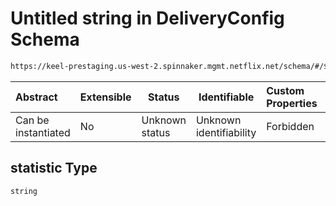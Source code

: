 # Untitled string in DeliveryConfig Schema

```txt
https://keel-prestaging.us-west-2.spinnaker.mgmt.netflix.net/schema/#/$defs/StepScalingPolicy/properties/statistic
```




| Abstract            | Extensible | Status         | Identifiable            | Custom Properties | Additional Properties | Access Restrictions | Defined In                                                    |
| :------------------ | ---------- | -------------- | ----------------------- | :---------------- | --------------------- | ------------------- | ------------------------------------------------------------- |
| Can be instantiated | No         | Unknown status | Unknown identifiability | Forbidden         | Allowed               | none                | [keel.schema.json\*](keel.schema.json "open original schema") |

## statistic Type

`string`
